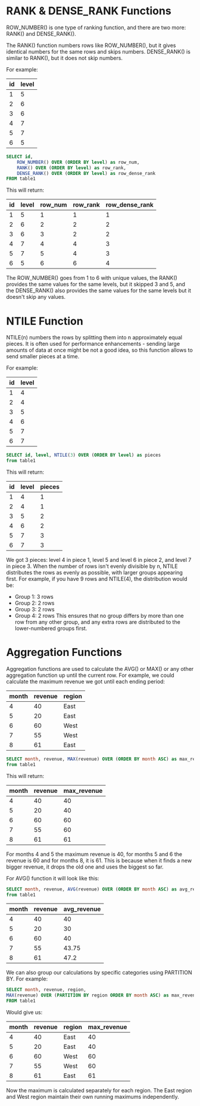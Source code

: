 # RANK & DENSE_RANK Functions


ROW_NUMBER() is one type of ranking function, and there are two more: RANK() and DENSE_RANK().

The RANK() function numbers rows like ROW_NUMBER(), but it gives identical numbers for the same rows and skips numbers. DENSE_RANK() is similar to RANK(), but it does not skip numbers.

For example:

| id | level |
|----|-------|
| 1  | 5     |
| 2  | 6     |
| 3  | 6     |
| 4  | 7     |
| 5  | 7     |
| 6  | 5     |

```sql
SELECT id, 
    ROW_NUMBER() OVER (ORDER BY level) as row_num,
    RANK() OVER (ORDER BY level) as row_rank,
    DENSE_RANK() OVER (ORDER BY level) as row_dense_rank
FROM table1
```

This will return:

| id | level | row_num | row_rank | row_dense_rank |
|----|-------|---------|----------|----------------|
| 1  | 5     | 1       | 1        | 1              |
| 2  | 6     | 2       | 2        | 2              |
| 3  | 6     | 3       | 2        | 2              |
| 4  | 7     | 4       | 4        | 3              |
| 5  | 7     | 5       | 4        | 3              |
| 6  | 5     | 6       | 6        | 4              |

The ROW_NUMBER() goes from 1 to 6 with unique values, the RANK() provides the same values for the same levels, but it skipped 3 and 5, and the DENSE_RANK() also provides the same values for the same levels but it doesn't skip any values.

# NTILE Function


NTILE(n) numbers the rows by splitting them into n approximately equal pieces. It is often used for performance enhancements - sending large amounts of data at once might be not a good idea, so this function allows to send smaller pieces at a time.

For example:

| id | level |
|----|-------|
| 1  | 4     |
| 2  | 4     |
| 3  | 5     |
| 4  | 6     |
| 5  | 7     |
| 6  | 7     |

```sql
SELECT id, level, NTILE(3) OVER (ORDER BY level) as pieces
from table1
```
This will return:

| id | level | pieces |
|----|-------|--------|
| 1  | 4     | 1      |
| 2  | 4     | 1      |
| 3  | 5     | 2      |
| 4  | 6     | 2      |
| 5  | 7     | 3      |
| 6  | 7     | 3      |

We got 3 pieces: level 4 in piece 1, level 5 and level 6 in piece 2, and level 7 in piece 3.
When the number of rows isn't evenly divisible by n, NTILE distributes the rows as evenly as possible, with larger groups appearing first. For example, if you have 9 rows and NTILE(4), the distribution would be:

- Group 1: 3 rows
- Group 2: 2 rows
- Group 3: 2 rows
- Group 4: 2 rows
This ensures that no group differs by more than one row from any other group, and any extra rows are distributed to the lower-numbered groups first.

# Aggregation Functions


Aggregation functions are used to calculate the AVG() or MAX() or any other aggregation function up until the current row.
For example, we could calculate the maximum revenue we got until each ending period:

| month | revenue | region |
|-------|---------|--------|
| 4     | 40      | East   |
| 5     | 20      | East   |
| 6     | 60      | West   |
| 7     | 55      | West   |
| 8     | 61      | East   |

```sql
SELECT month, revenue, MAX(revenue) OVER (ORDER BY month ASC) as max_revenue
from table1
```
This will return:

| month | revenue | max_revenue |
|-------|---------|-------------|
| 4     | 40      | 40          |
| 5     | 20      | 40          |
| 6     | 60      | 60          |
| 7     | 55      | 60          |
| 8     | 61      | 61          |

For months 4 and 5 the maximum revenue is 40, for months 5 and 6 the revenue is 60 and for months 8, it is 61. This is because when it finds a new bigger revenue, it drops the old one and uses the biggest so far.

For AVG() function it will look like this:
```sql
SELECT month, revenue, AVG(revenue) OVER (ORDER BY month ASC) as avg_revenue
from table1
```
| month | revenue | avg_revenue |
|-------|---------|-------------|
| 4     | 40      | 40          |
| 5     | 20      | 30          |
| 6     | 60      | 40          |
| 7     | 55      | 43.75       |
| 8     | 61      | 47.2        |

We can also group our calculations by specific categories using PARTITION BY. For example:
```sql
SELECT month, revenue, region,
MAX(revenue) OVER (PARTITION BY region ORDER BY month ASC) as max_revenue
FROM table1
```
Would give us:

| month | revenue | region | max_revenue |
|-------|---------|--------|-------------|
| 4     | 40      | East   | 40          |
| 5     | 20      | East   | 40          |
| 6     | 60      | West   | 60          |
| 7     | 55      | West   | 60          |
| 8     | 61      | East   | 61          |
Now the maximum is calculated separately for each region. The East region and West region maintain their own running maximums independently.

